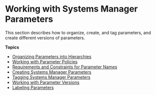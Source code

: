 # Working with Systems Manager Parameters<a name="sysman-paramstore-working"></a>

This section describes how to organize, create, and tag parameters, and create different versions of parameters\.

**Topics**
+ [Organizing Parameters into Hierarchies](sysman-paramstore-su-organize.md)
+ [Working with Parameter Policies](parameter-store-policies.md)
+ [Requirements and Constraints for Parameter Names](sysman-parameter-name-constraints.md)
+ [Creating Systems Manager Parameters](sysman-paramstore-su-create.md)
+ [Tagging Systems Manager Parameters](sysman-paramstore-su-tag.md)
+ [Working with Parameter Versions](sysman-paramstore-versions.md)
+ [Labeling Parameters](sysman-paramstore-labels.md)